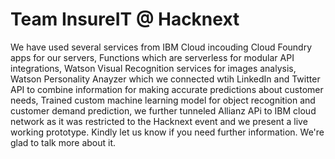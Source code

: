 # Team InsureIT @ Hacknext

We have used several services from IBM Cloud incouding Cloud Foundry apps 
for our servers, Functions which are serverless for modular API integrations, 
Watson Visual Recognition services for images analysis, 
Watson Personality Anayzer which we connected wtih LinkedIn and Twitter API
to combine information for making accurate predictions about customer needs, 
Trained custom machine learning model for object recognition and customer demand prediction,
we further tunneled Allianz APi to IBM cloud network as it was restricted to the Hacknext event
and we present a live working prototype. 
Kindly let us know if you need further information. We're glad to talk more about it. 
